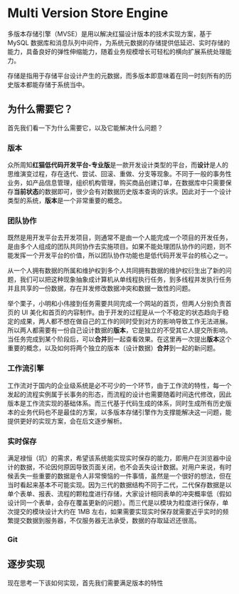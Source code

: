 # Multi Version Store Engine

多版本存储引擎（MVSE）是用以解决红猫设计版本的技术实现方案，基于 MySQL 数据库和消息队列中间件，为系统元数据的存储提供低延迟、实时存储的能力，具备良好的弹性伸缩能力，随着业务规模增长可轻松的横向扩展系统处理能力。

存储是指用于存储平台设计产生的元数据，而多版本即意味着在同一时刻所有的历史版本都能存储于系统当中。

## 为什么需要它？

首先我们看一下为什么需要它，以及它能解决什么问题？

### 版本

众所周知**红猫低代码开发平台-专业版**是一款开发设计类型的平台，而**设计**是人的思维演变过程，存在迭代、尝试、回滚、重做、分支等现象。不同于一般的事务性业务，如产品信息管理，组织机构管理，购买商品创建订单，在数据库中只需要保存**当前状态**的数据即可，很少会有对数据历史版本查询的诉求。因此对于一个设计类型的系统，**版本**是一个非常重要的概念。

### 团队协作

既然是用开发平台去开发项目，则通常不是由一个人能完成一个项目的开发任务，是由多个人组成的团队共同协作去实施项目。如果不能处理团队协作的问题，则不能发挥一个开发平台的价值，所以团队协作功能也是低代码开发平台的核心之一。

从一个人拥有数据的所属和维护权到多个人共同拥有数据的维护权衍生出了新的问题，我们可以把这种现象抽象成计算机从单线程执行任务，到多线程并发执行任务并且共享的一份数据，存在并发修改数据冲突和数据一致性的问题。

举个栗子，小明和小伟接到任务需要共同完成一个网站的首页，但两人分别负责首页的 UI 美化和首页的内容制作。由于开发的过程是从一个不稳定的状态趋向于稳定的成果，两人都不想在做自己的工作的同时受到对方的影响导致工作无法进展。所以两人都需要有一份自己设计数据的**版本**，它是独立的不受其它人提交所影响。当任务完成到某个阶段后，可以**合并**到一起查看效果。在这里再一次提出**版本**这个重要的概念，以及如何将两个独立的版本（设计数据）**合并**到一起的新问题。

### 工作流引擎

工作流对于国内的企业级系统是必不可少的一个环节，由于工作流的特性，每一个发起的流程实例属于长事务的形态，而流程的设计也需要随着时间迭代修改，因此版本是工作流实现的基础体系。而三代基于代码生成的体系，同时生成所有历史版本的业务代码也不是最佳的方案，以多版本存储引擎作为支撑能解决这一问题，能提供更好的实现方案，会在后文逐步解析。

### 实时保存

满足禄恒（坑）的需求，希望该系统能实现实时保存的能力，即用户在浏览器中设计的数据，不论因何原因导致页面关闭，也不会丢失设计数据。对用户来说，有时候丢失一些重要的数据是令人非常懊恼的一件事情，虽然是一个很好的想法，但在当时看起来基本不可能实现。因为三代的数据结构不同于二代，二代保存数据是以单个表单、报表、流程的颗粒度进行存储，大家设计相同表单的冲突概率低（假如设计同一个表单，会存在覆盖更新的问题）。而三代是以模块为粒度进行保存，单次提交的模块设计大约在 1MB 左右，如果需要实现实时保存就需要近乎实时的频繁提交数据到服务器，不仅服务器无法承受，数据的存取延迟还很高。

### Git

## 逐步实现

现在思考一下该如何实现，首先我们需要满足版本的特性
